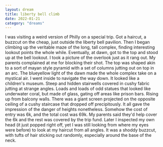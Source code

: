 ```yaml
---
layout: dream
title: liberty bell climb
date: 2022-01-21
category: "dreams"
---
```


I was visiting a weird version of Philly on  a special trip. Got a haircut, a buzzcut on the cheap, just outside the liberty bell pavilion. Then I began climbing up the veritable maze of the long, tall complex, finding interesting lookout points the whole while. Eventually, at dawn, got to the top and stood up at the bell lookout. I took a picture of the overlook just as it rang out. My parents complained at me for blocking their shot. The top was shaped akin to a sort of mayan style pyramid with a set of columns jutting out on top in an arc. The blueyellow light of the dawn made the whole complex take on a mystical air.
I went inside to navigate the way down. It looked like a children's museum. Steep and hidden stairwells covered in cushy fabric jutting at strange angles. Loads and loads of odd statues that looked like underwater coral, but made of glass, gating off areas like prison bars. Rising up from balcony walls. 
There was a giant screen projected on the opposite ceiling of a cushy staircase that dropped off precipitously. 
It all gave the impression of the danger of heights nonetheless. Somehow the cost of entry was 6k, and the total cost was 69k. My parents said they'd help cover the 6k and the rest was covered by the trip fund.
Later I inspected my own head (it just popped right off, yet I was still looking from where my eyes were before) to look at my haircut from all angles. It was a shoddy buzzcut, with tufts of hair sticking out randomly, especially around the base of the neck.